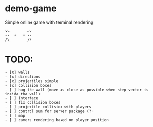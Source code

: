 # demo-game

Simple online game with terminal rendering

```
>>        <<
--  •   • --
/\        /\

```

# TODO:

```
- [X] walls
- [x] directions
- [x] projectiles simple
- [x] collision boxes
- [ ] hug the wall (move as close as possible when step vector is inside the wall)
- [ ] Interface
- [ ] fix collision boxes
- [ ] projectile collision with players
- [ ] control sum for server package (?)
- [ ] map
- [ ] camera rendering based on player position
```
